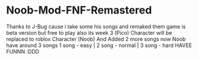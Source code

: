 # Noob-Mod-FNF-Remastered
Thanks to J-Bug  cause i take some his songs and remaked them  game is beta version but free to play also its week 3 (Pico) Character will be replaced to roblox Character (Noob) And Added 2 more songs now Noob have around 3 songs 1 song - easy | 2 song - normal | 3 song - hard  HAVEE FUNNN :DDD
